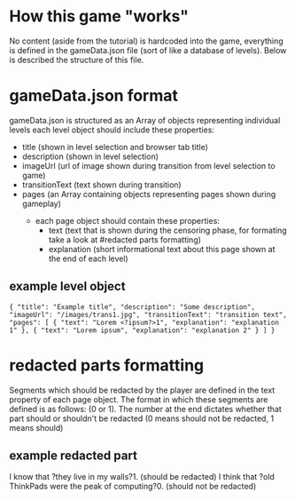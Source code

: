 # How this game "works"

No content (aside from the tutorial) is hardcoded into the game, everything is defined in the gameData.json file (sort of like a database of levels). Below is described the structure of this file.

# gameData.json format

gameData.json is structured as an Array of objects representing individual levels
each level object should include these properties:

-   title<String> (shown in level selection and browser tab title)
-   description<String> (shown in level selection)
-   imageUrl<String> (url of image shown during transition from level selection to game)
-   transitionText<String> (text shown during transition)
-   pages<Array> (an Array containing objects representing pages shown during gameplay)
    -   each page object should contain these properties:
        -   text<String> (text that is shown during the censoring phase, for formating take a look at #redacted parts formatting)
        -   explanation<String> (short informational text about this page shown at the end of each level)

## example level object

`{ "title": "Example title", "description": "Some description", "imageUrl": "/images/trans1.jpg", "transitionText": "transition text", "pages": [ { "text": "Lorem <?ipsum?>1", "explanation": "explanation 1" }, { "text": "Lorem ipsum", "explanation": "explanation 2" } ] }`

# redacted parts formatting

Segments which should be redacted by the player are defined in the text property of each page object. The format in which these segments are defined is as follows: <?[text which can be redacted]?>(0 or 1). The number at the end dictates whether that part should or shouldn't be redacted (0 means should not be redacted, 1 means should)

## example redacted part

I know that ?they live in my walls?1. (should be redacted)
I think that ?old ThinkPads were the peak of computing?0. (should not be redacted)
